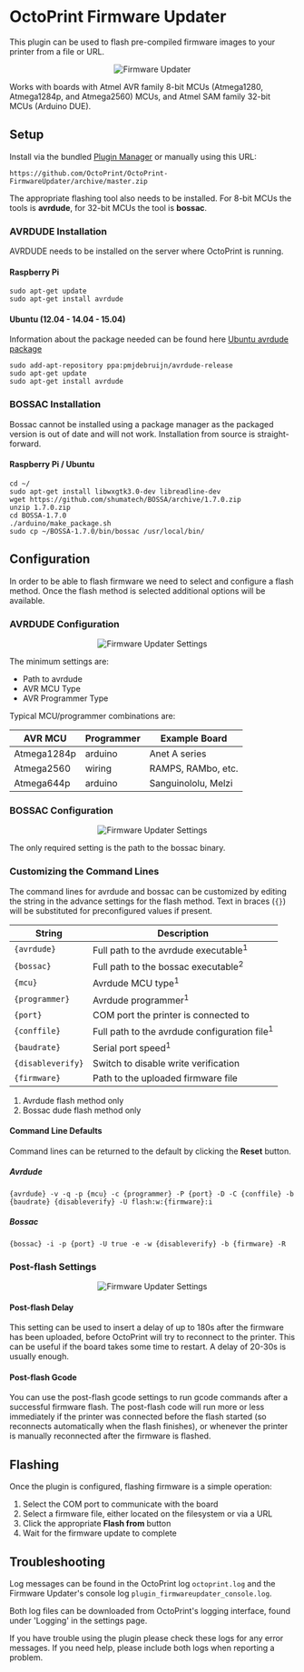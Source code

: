# OctoPrint Firmware Updater

This plugin can be used to flash pre-compiled firmware images to your printer from a file or URL.

<p align="center"><img  alt="Firmware Updater" src="extras/img/firmware-updater.png"></p>

Works with boards with Atmel AVR family 8-bit MCUs (Atmega1280, Atmega1284p, and Atmega2560) MCUs, and Atmel SAM family 32-bit MCUs (Arduino DUE).

## Setup

Install via the bundled [Plugin Manager](https://github.com/foosel/OctoPrint/wiki/Plugin:-Plugin-Manager)
or manually using this URL:

    https://github.com/OctoPrint/OctoPrint-FirmwareUpdater/archive/master.zip

The appropriate flashing tool also needs to be installed.  For 8-bit MCUs the tools is **avrdude**, for 32-bit MCUs the tool is **bossac**.

### AVRDUDE Installation

AVRDUDE needs to be installed on the server where OctoPrint is running.

#### Raspberry Pi

```
sudo apt-get update
sudo apt-get install avrdude
```

#### Ubuntu (12.04 - 14.04 - 15.04)

Information about the package needed can be found here [Ubuntu avrdude package](https://launchpad.net/ubuntu/+source/avrdude)

```
sudo add-apt-repository ppa:pmjdebruijn/avrdude-release
sudo apt-get update
sudo apt-get install avrdude
```

### BOSSAC Installation
Bossac cannot be installed using a package manager as the packaged version is out of date and will not work.  Installation from source is straight-forward.

#### Raspberry Pi / Ubuntu

```
cd ~/
sudo apt-get install libwxgtk3.0-dev libreadline-dev
wget https://github.com/shumatech/BOSSA/archive/1.7.0.zip
unzip 1.7.0.zip
cd BOSSA-1.7.0
./arduino/make_package.sh
sudo cp ~/BOSSA-1.7.0/bin/bossac /usr/local/bin/
```

## Configuration

In order to be able to flash firmware we need to select and configure a flash method.  Once the flash method is selected additional options will be available.

### AVRDUDE Configuration
<p align="center"><img  alt="Firmware Updater Settings" src="extras/img/avrdude-config.png"></p>

The minimum settings are:
* Path to avrdude
* AVR MCU Type
* AVR Programmer Type

Typical MCU/programmer combinations are:

| AVR MCU | Programmer | Example Board |
| --- | --- | --- |
| Atmega1284p | arduino | Anet A series |
| Atmega2560 | wiring | RAMPS, RAMbo, etc. |
| Atmega644p | arduino | Sanguinololu, Melzi |

### BOSSAC Configuration
<p align="center"><img  alt="Firmware Updater Settings" src="extras/img/bossac-config.png"></p>
The only required setting is the path to the bossac binary.

### Customizing the Command Lines
The command lines for avrdude and bossac can be customized by editing the string in the advance settings for the flash method.  Text in braces (`{}`) will be substituted for preconfigured values if present.

| String | Description|
| --- | --- |
| `{avrdude}` | Full path to the avrdude executable<sup>1</sup> |
| `{bossac}` | Full path to the bossac executable<sup>2</sup> |
| `{mcu}` | Avrdude MCU type<sup>1</sup> |
| `{programmer}` | Avrdude programmer<sup>1</sup> |
| `{port}` | COM port the printer is connected to |
| `{conffile}` | Full path to the avrdude configuration file<sup>1</sup> |
| `{baudrate}` | Serial port speed<sup>1</sup> |
| `{disableverify}` | Switch to disable write verification |
| `{firmware}` | Path to the uploaded firmware file |

1. Avrdude flash method only
2. Bossac dude flash method only

#### Command Line Defaults
Command lines can be returned to the default by clicking the **Reset** button.

##### Avrdude
`{avrdude} -v -q -p {mcu} -c {programmer} -P {port} -D -C {conffile} -b {baudrate} {disableverify} -U flash:w:{firmware}:i`

##### Bossac
`{bossac} -i -p {port} -U true -e -w {disableverify} -b {firmware} -R`

### Post-flash Settings
<p align="center"><img  alt="Firmware Updater Settings" src="extras/img/post-flash-config.png"></p>

#### Post-flash Delay ####
This setting can be used to insert a delay of up to 180s after the firmware has been uploaded, before OctoPrint will try to reconnect to the printer.  This can be useful if the board takes some time to restart.  A delay of 20-30s is usually enough.

#### Post-flash Gcode ####
You can use the post-flash gcode settings to run gcode commands after a successful firmware flash.
The post-flash code will run more or less immediately if the printer was connected before the flash started (so reconnects automatically when the flash finishes), or whenever the printer is manually reconnected after the firmware is flashed.

## Flashing
Once the plugin is configured, flashing firmware is a simple operation:
1. Select the COM port to communicate with the board
1. Select a firmware file, either located on the filesystem or via a URL
1. Click the appropriate **Flash from** button
1. Wait for the firmware update to complete

## Troubleshooting
Log messages can be found in the OctoPrint log `octoprint.log` and the Firmware Updater's console log `plugin_firmwareupdater_console.log`.  

Both log files can be downloaded from OctoPrint's logging interface, found under 'Logging' in the settings page.

If you have trouble using the plugin please check these logs for any error messages.  If you need help, please include both logs when reporting a problem.
